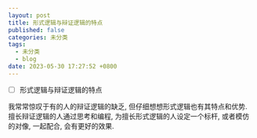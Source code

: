 ```yaml
---
layout: post
title: 形式逻辑与辩证逻辑的特点
published: false
categories: 未分类
tags: 
  - 未分类
  - blog
date: 2023-05-30 17:27:52 +0800
---
```


- [ ] 形式逻辑与辩证逻辑的特点

我常常惊叹于有的人的辩证逻辑的缺乏, 但仔细想想形式逻辑也有其特点和优势. 擅长辩证逻辑的人通过思考和编程, 为擅长形式逻辑的人设定一个标杆, 或者模仿的对像, 一起配合, 会有更好的效果.